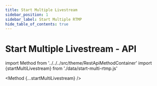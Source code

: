 ```yaml
---
title: Start Multiple Livestream
sidebar_position: 1
sidebar_label: Start Multiple RTMP
hide_table_of_contents: true
---
```


# Start Multiple Livestream - API

import Method from '../../../src/theme/RestApiMethodContainer'
import {startMultiLivestream} from './data/start-multi-rtmp.js'

<Method
{...startMultiLivestream}
/>
